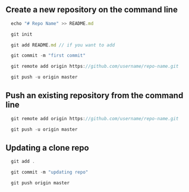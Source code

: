 ## Create a new repository on the command line
```jsx
  echo "# Repo Name" >> README.md
```
```jsx
  git init
```
```jsx
  git add README.md // if you want to add
```
```jsx
  git commit -m "first commit"
```
```jsx
  git remote add origin https://github.com/username/repo-name.git
```
```jsx
  git push -u origin master
```

## Push an existing repository from the command line
```jsx
  git remote add origin https://github.com/username/repo-name.git
```
```jsx
  git push -u origin master
```

## Updating a clone repo
```jsx
  git add .
```
```jsx
  git commit -m "updating repo"
```
```jsx
  git push origin master
```
